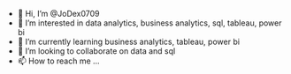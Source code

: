 - 👋 Hi, I’m @JoDex0709
- 👀 I’m interested in data analytics, business analytics, sql, tableau, power bi
- 🌱 I’m currently learning business analytics, tableau, power bi
- 💞️ I’m looking to collaborate on data and sql
- 📫 How to reach me ...

<!---
JoDex0709/JoDex0709 is a ✨ special ✨ repository because its `README.md` (this file) appears on your GitHub profile.
You can click the Preview link to take a look at your changes.
--->
